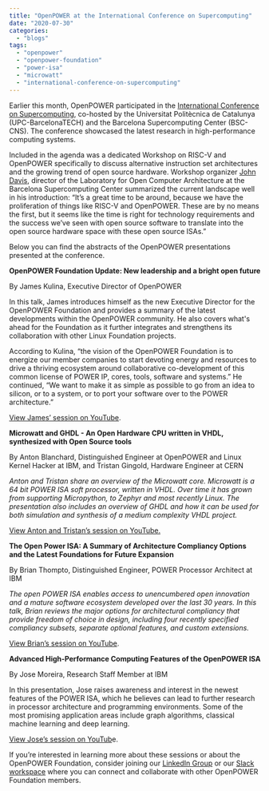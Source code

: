 ```yaml
---
title: "OpenPOWER at the International Conference on Supercomputing"
date: "2020-07-30"
categories: 
  - "blogs"
tags: 
  - "openpower"
  - "openpower-foundation"
  - "power-isa"
  - "microwatt"
  - "international-conference-on-supercomputing"
---
```


Earlier this month, OpenPOWER participated in the [International Conference on Supercomputing](https://ics2020.bsc.es/RVandOpenPOWER), co-hosted by the Universitat Politècnica de Catalunya (UPC-BarcelonaTECH) and the Barcelona Supercomputing Center (BSC-CNS). The conference showcased the latest research in high-performance computing systems.

Included in the agenda was a dedicated Workshop on RISC-V and OpenPOWER specifically to discuss alternative instruction set architectures and the growing trend of open source hardware. Workshop organizer [John Davis](https://www.linkedin.com/in/johnddavis/), director of the Laboratory for Open Computer Architecture at the Barcelona Supercomputing Center summarized the current landscape well in his introduction: “It’s a great time to be around, because we have the proliferation of things like RISC-V and OpenPOWER. These are by no means the first, but it seems like the time is right for technology requirements and the success we’ve seen with open source software to translate into the open source hardware space with these open source ISAs.”

Below you can find the abstracts of the OpenPOWER presentations presented at the conference.

**OpenPOWER Foundation Update: New leadership and a bright open future**

By James Kulina, Executive Director of OpenPOWER

In this talk, James introduces himself as the new Executive Director for the OpenPOWER Foundation and provides a summary of the latest developments within the OpenPOWER community. He also covers what's ahead for the Foundation as it further integrates and strengthens its collaboration with other Linux Foundation projects.

According to Kulina, “the vision of the OpenPOWER Foundation is to energize our member companies to start devoting energy and resources to drive a thriving ecosystem around collaborative co-development of this common license of POWER IP, cores, tools, software and systems.” He continued, “We want to make it as simple as possible to go from an idea to silicon, or to a system, or to port your software over to the POWER architecture.”

[View James’ session on YouTube](https://www.youtube.com/watch?v=6mXxNbKM3Qs&feature=youtu.be).

**Microwatt and GHDL - An Open Hardware CPU written in VHDL, synthesized with Open Source tools**

By Anton Blanchard, Distinguished Engineer at OpenPOWER and Linux Kernel Hacker at IBM, and Tristan Gingold, Hardware Engineer at CERN

_Anton and Tristan share an overview of the Microwatt core. Microwatt is a 64 bit POWER ISA soft processor, written in VHDL. Over time it has grown from supporting Micropython, to Zephyr and most recently Linux. The presentation also includes an overview of GHDL and how it can be used for both simulation and synthesis of a medium complexity VHDL project._

[View Anton and Tristan’s session on YouTube.](https://www.youtube.com/watch?v=4XkJCzP4_ZY&feature=youtu.be)

**The Open Power ISA: A Summary of Architecture Compliancy Options and the Latest Foundations for Future Expansion**

By Brian Thompto, Distinguished Engineer, POWER Processor Architect at IBM

_The open POWER ISA enables access to unencumbered open innovation and a mature software ecosystem developed over the last 30 years. In this talk, Brian reviews the major options for architectural compliancy that provide freedom of choice in design, including four recently specified compliancy subsets, separate optional features, and custom extensions._

[View Brian’s session on YouTube](https://www.youtube.com/watch?v=0zIwLCnIuqg&feature=youtu.be).

**Advanced High-Performance Computing Features of the OpenPOWER ISA**

By Jose Moreira, Research Staff Member at IBM

In this presentation, Jose raises awareness and interest in the newest features of the POWER ISA, which he believes can lead to further research in processor architecture and programming environments. Some of the most promising application areas include graph algorithms, classical machine learning and deep learning.

[View Jose’s session on YouTub](https://www.youtube.com/watch?v=0zIwLCnIuqg&feature=youtu.be)e.

If you’re interested in learning more about these sessions or about the OpenPOWER Foundation, consider joining our [LinkedIn Group](https://www.linkedin.com/groups/7460635/) or our [Slack workspace](https://openpowerfoundation.org/get-involved/slack-workspace/) where you can connect and collaborate with other OpenPOWER Foundation members.
